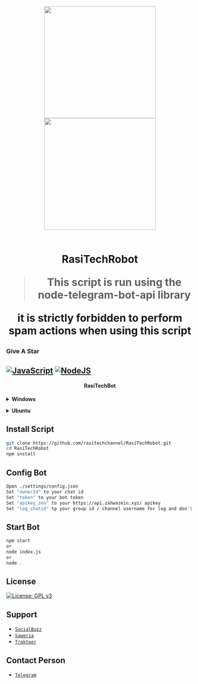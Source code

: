 <h1 align="center">

<img width="300" src="https://yt3.googleusercontent.com/A0N50mnvhnO-wtiTKa1rVJ46QcDBxV8304HFQBrwWpsSs0RWCPI3alNeyn6G3ITaUoJIBfA6Ag=s900-c-k-c0x00ffffff-no-rj"><img width="300" src="https://static3.tgstat.ru/channels/_0/f9/f9355ba522050fc5c636a07e4b6562cf.jpg">

<br> RasiTechRobot
 
 > This script is run using the node-telegram-bot-api library
 
 it is strictly forbidden to perform spam actions when using this script 

### Give A Star

## [![JavaScript](https://img.shields.io/badge/JavaScript-d6cc0f?style=for-the-badge&logo=javascript&logoColor=white)](https://javascript.com) [![NodeJS](https://img.shields.io/badge/Node.js-43853D?style=for-the-badge&logo=node.js&logoColor=white)](https://nodejs.org/)
 
</h1>
<h4 align="center">RasiTechBot</h4>


<!-- Installation -->
<b><details><summary>Windows</summary></b>  
<b>Requirements:</b>
* Git [`Click here`](https://git-scm.com/downloads)
* NodeJS [`Click here`](https://nodejs.org/en/download)
* ZIP [`Click here`](https://infozip.sourceforge.net/Zip.html)
 
```bash
Add to PATH environment variable
```
</details>

<b><details><summary>Ubuntu</summary></b>
```bash
1. apt update && apt upgrade
2. apt install nodejs -y
3. apt install git -y
4. apt install zip -y
5. apt install wget curl -y
```

<b>Install nvm for custom nodejs version:</b>
```bash
1. curl -o- https://raw.githubusercontent.com/nvm-sh/nvm/v0.39.3/install.sh | bash
2. source ~/.bashrc
3. nvm install node
```
</details>


## Install Script
```bash
git clone https://github.com/rasitechchannel/RasiTechRobot.git
cd RasiTechRobot
npm install
```

## Config Bot
```bash
Open ./settings/config.json
Set "ownerId" to your chat id
Set "token" to your bot token
Set "apikey_zen" to your https://api.zahwazein.xyz/ apikey 
Set "log_chatid" tp your group id / channel username for log and don't forget to add bot in ur group/channel before set
```

## Start Bot
```bash
npm start
or
node index.js
or
node .
```


## License
[![License: GPL v3](https://img.shields.io/badge/License-GPLv3-blue.svg)](https://www.gnu.org/licenses/gpl-3.0)    


## Support
* [`SocialBuzz`](https://sociabuzz.com/rasitech)
* [`Saweria`](https://saweria.co/rasitech)
* [`Trakteer`](https://trakteer.id/rasitech)
  
## Contact Person
* [`Telegram`](https://t.me/rasirt2)
